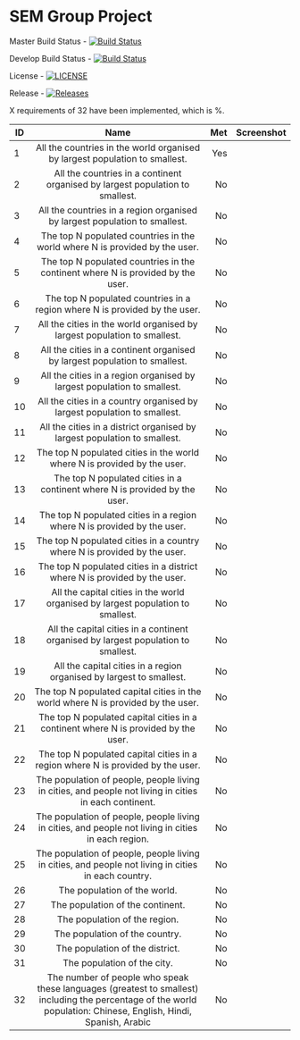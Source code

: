 # SEM Group Project


Master Build Status - [![Build Status](https://travis-ci.org/GregorKelly/SEM-Group-Project.svg?branch=master)](https://travis-ci.org/GregorKelly/SEM-Group-Project)

Develop Build Status - [![Build Status](https://travis-ci.org/GregorKelly/SEM-Group-Project.svg?branch=develop)](https://travis-ci.org/GregorKelly/SEM-Group-Project)

License - [![LICENSE](https://img.shields.io/github/license/GregorKelly/SEM-Group-Project.svg?style=flat-square)](https://github.com/GregorKelly/SEM-Group-Project/blob/master/LICENSE)

Release - [![Releases](https://img.shields.io/github/release/GregorKelly/SEM-Group-Project/all.svg?style=flat-square)](https://github.com/GregorKelly/SEM-Group-Project/releases)

X requirements of 32 have been implemented, which is %.

| ID |                                 Name                                         |  Met   | Screenshot |
|----|:----------------------------------------------------------------------------:|-------:|-----------:|
| 1  | All the countries in the world organised by largest population to smallest.  |  Yes   |            |
| 2  | All the countries in a continent organised by largest population to smallest.|  No    | |
| 3  | All the countries in a region organised by largest population to smallest.   |  No   | |
| 4  | The top N populated countries in the world where N is provided by the user.  |  No    | |
| 5  | The top N populated countries in the continent where N is provided by the user.  | No | |
| 6  | The top N populated countries in a region where N is provided by the user.   | No ||
| 7  | All the cities in the world organised by largest population to smallest.     |  No   ||
| 8  | All the cities in a continent organised by largest population to smallest.   |  No   ||
| 9  | All the cities in a region organised by largest population to smallest.      |  No   ||
| 10 | All the cities in a country organised by largest population to smallest.     |  No   ||
| 11 | All the cities in a district organised by largest population to smallest.    |  No   ||
| 12 | The top N populated cities in the world where N is provided by the user.     | No ||
| 13 | The top N populated cities in a continent where N is provided by the user.   | No ||
| 14 | The top N populated cities in a region where N is provided by the user.      | No ||
| 15 | The top N populated cities in a country where N is provided by the user.     | No ||
| 16 | The top N populated cities in a district where N is provided by the user.    | No ||
| 17 | All the capital cities in the world organised by largest population to smallest.  |  No   ||
| 18 | All the capital cities in a continent organised by largest population to smallest.|  No   ||
| 19 | All the capital cities in a region organised by largest to smallest.              |  No   ||
| 20 | The top N populated capital cities in the world where N is provided by the user.  | No ||
| 21 | The top N populated capital cities in a continent where N is provided by the user.| No ||
| 22 | The top N populated capital cities in a region where N is provided by the user.   | No ||
| 23 | The population of people, people living in cities, and people not living in cities in each continent.| No ||
| 24 | The population of people, people living in cities, and people not living in cities in each region.   | No ||
| 25 | The population of people, people living in cities, and people not living in cities in each country.  | No ||
| 26 | The population of the world.            | No | |
| 27 | The population of the continent.        | No | |
| 28 | The population of the region.           | No | |
| 29 | The population of the country.          | No | |
| 30 | The population of the district.         | No | |
| 31 | The population of the city.             | No | |
| 32 | The number of people who speak these languages (greatest to smallest) including the percentage of the world population: Chinese, English, Hindi, Spanish, Arabic | No |            |
